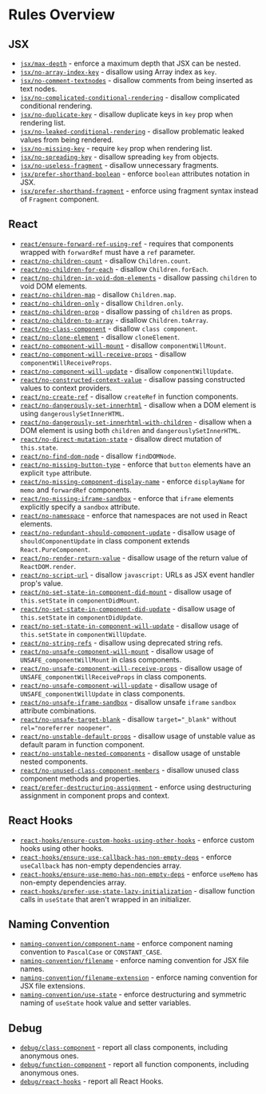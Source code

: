 # Rules Overview

## JSX

- [`jsx/max-depth`](jsx-max-depth) - enforce a maximum depth that JSX can be nested.
- [`jsx/no-array-index-key`](jsx-no-array-index-key) - disallow using Array index as `key`.
- [`jsx/no-comment-textnodes`](jsx-no-comment-textnodes) - disallow comments from being inserted as text nodes.
- [`jsx/no-complicated-conditional-rendering`](jsx-no-complicated-conditional-rendering) - disallow complicated conditional rendering.
- [`jsx/no-duplicate-key`](jsx-no-duplicate-key) - disallow duplicate keys in `key` prop when rendering list.
- [`jsx/no-leaked-conditional-rendering`](jsx-no-leaked-conditional-rendering) - disallow problematic leaked values from being rendered.
- [`jsx/no-missing-key`](jsx-no-missing-key) - require `key` prop when rendering list.
- [`jsx/no-spreading-key`](jsx-no-spreading-key) - disallow spreading `key` from objects.
- [`jsx/no-useless-fragment`](jsx-no-useless-fragment) - disallow unnecessary fragments.
- [`jsx/prefer-shorthand-boolean`](jsx-prefer-shorthand-boolean) - enforce `boolean` attributes notation in JSX.
- [`jsx/prefer-shorthand-fragment`](jsx-prefer-shorthand-fragment) - enforce using fragment syntax instead of `Fragment` component.

## React

- [`react/ensure-forward-ref-using-ref`](react-ensure-forward-ref-using-ref) - requires that components wrapped with `forwardRef` must have a `ref` parameter.
- [`react/no-children-count`](react-no-children-count) - disallow `Children.count`.
- [`react/no-children-for-each`](react-no-children-for-each) - disallow `Children.forEach`.
- [`react/no-children-in-void-dom-elements`](react-no-children-in-void-dom-elements) - disallow passing `children` to void DOM elements.
- [`react/no-children-map`](react-no-children-map) - disallow `Children.map`.
- [`react/no-children-only`](react-no-children-only) - disallow `Children.only`.
- [`react/no-children-prop`](react-no-children-prop) - disallow passing of `children` as props.
- [`react/no-children-to-array`](react-no-children-to-array) - disallow `Children.toArray`.
- [`react/no-class-component`](react-no-class-component) - disallow `class component`.
- [`react/no-clone-element`](react-no-clone-element) - disallow `cloneElement`.
- [`react/no-component-will-mount`](react-no-component-will-mount) - disallow `componentWillMount`.
- [`react/no-component-will-receive-props`](react-no-component-will-receive-props) - disallow `componentWillReceiveProps`.
- [`react/no-component-will-update`](react-no-component-will-update) - disallow `componentWillUpdate`.
- [`react/no-constructed-context-value`](react-no-constructed-context-value) - disallow passing constructed values to context providers.
- [`react/no-create-ref`](react-no-create-ref) - disallow `createRef` in function components.
- [`react/no-dangerously-set-innerhtml`](react-no-dangerously-set-innerhtml) - disallow when a DOM element is using `dangerouslySetInnerHTML`.
- [`react/no-dangerously-set-innerhtml-with-children`](react-no-dangerously-set-innerhtml-with-children) - disallow when a DOM element is using both `children` and `dangerouslySetInnerHTML`.
- [`react/no-direct-mutation-state`](react-no-direct-mutation-state) - disallow direct mutation of `this.state`.
- [`react/no-find-dom-node`](react-no-find-dom-node) - disallow `findDOMNode`.
- [`react/no-missing-button-type`](react-no-missing-button-type) - enforce that `button` elements have an explicit `type` attribute.
- [`react/no-missing-component-display-name`](react-no-missing-component-display-name) - enforce `displayName` for `memo` and `forwardRef` components.
- [`react/no-missing-iframe-sandbox`](react-no-missing-iframe-sandbox) - enforce that `iframe` elements explicitly specify a `sandbox` attribute.
- [`react/no-namespace`](react-no-namespace) - enforce that namespaces are not used in React elements.
- [`react/no-redundant-should-component-update`](react-no-redundant-should-component-update) - disallow usage of `shouldComponentUpdate` in class component extends `React.PureComponent`.
- [`react/no-render-return-value`](react-no-render-return-value) - disallow usage of the return value of `ReactDOM.render`.
- [`react/no-script-url`](react-no-script-url) - disallow `javascript:` URLs as JSX event handler prop's value.
- [`react/no-set-state-in-component-did-mount`](react-no-set-state-in-component-did-mount) - disallow usage of `this.setState` in `componentDidMount`.
- [`react/no-set-state-in-component-did-update`](react-no-set-state-in-component-did-update) - disallow usage of `this.setState` in `componentDidUpdate`.
- [`react/no-set-state-in-component-will-update`](react-no-set-state-in-component-will-update) - disallow usage of `this.setState` in `componentWillUpdate`.
- [`react/no-string-refs`](react-no-string-refs) - disallow using deprecated string refs.
- [`react/no-unsafe-component-will-mount`](react-no-unsafe-component-will-mount) - disallow usage of `UNSAFE_componentWillMount` in class components.
- [`react/no-unsafe-component-will-receive-props`](react-no-unsafe-component-will-receive-props) - disallow usage of `UNSAFE_componentWillReceiveProps` in class components.
- [`react/no-unsafe-component-will-update`](react-no-unsafe-component-will-update) - disallow usage of `UNSAFE_componentWillUpdate` in class components.
- [`react/no-unsafe-iframe-sandbox`](react-no-unsafe-iframe-sandbox) - disallow unsafe `iframe` `sandbox` attribute combinations.
- [`react/no-unsafe-target-blank`](react-no-unsafe-target-blank) - disallow `target="_blank"` without `rel="noreferrer noopener"`.
- [`react/no-unstable-default-props`](react-no-unstable-default-props) - disallow usage of unstable value as default param in function component.
- [`react/no-unstable-nested-components`](react-no-unstable-nested-components) - disallow usage of unstable nested components.
- [`react/no-unused-class-component-members`](react-no-unused-class-component-members) - disallow unused class component methods and properties.
- [`react/prefer-destructuring-assignment`](react-prefer-destructuring-assignment) - enforce using destructuring assignment in component props and context.

## React Hooks

- [`react-hooks/ensure-custom-hooks-using-other-hooks`](react-hooks-ensure-custom-hooks-using-other-hooks) - enforce custom hooks using other hooks.
- [`react-hooks/ensure-use-callback-has-non-empty-deps`](react-hooks-ensure-use-callback-has-non-empty-deps) - enforce `useCallback` has non-empty dependencies array.
- [`react-hooks/ensure-use-memo-has-non-empty-deps`](react-hooks-ensure-use-memo-has-non-empty-deps) - enforce `useMemo` has non-empty dependencies array.
- [`react-hooks/prefer-use-state-lazy-initialization`](react-hooks-prefer-use-state-lazy-initialization) - disallow function calls in `useState` that aren't wrapped in an initializer.

## Naming Convention

- [`naming-convention/component-name`](naming-convention-component-name) - enforce component naming convention to `PascalCase` or `CONSTANT_CASE`.
- [`naming-convention/filename`](naming-convention-filename) - enforce naming convention for JSX file names.
- [`naming-convention/filename-extension`](naming-convention-filename-extension) - enforce naming convention for JSX file extensions.
- [`naming-convention/use-state`](naming-convention-use-state) - enforce destructuring and symmetric naming of `useState` hook value and setter variables.

## Debug

- [`debug/class-component`](debug-class-component) - report all class components, including anonymous ones.
- [`debug/function-component`](debug-function-component) - report all function components, including anonymous ones.
- [`debug/react-hooks`](debug-react-hooks) - report all React Hooks.
